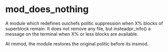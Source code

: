 # mod_does_nothing

A module which redefines ouichefs politic suppression when X% blocks of superblock remain. It does not remove any file, but insteadpr_info() a message on the terminal when X% or less blocks are available.

At rmmod, the module restores the original politic before its insmod.
